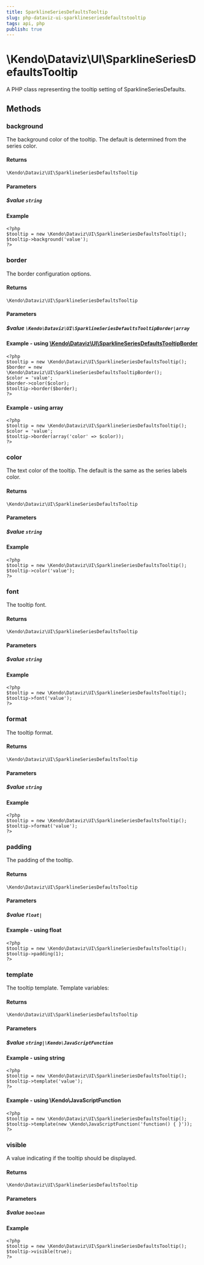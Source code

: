 ```yaml
---
title: SparklineSeriesDefaultsTooltip
slug: php-dataviz-ui-sparklineseriesdefaultstooltip
tags: api, php
publish: true
---
```


# \Kendo\Dataviz\UI\SparklineSeriesDefaultsTooltip

A PHP class representing the tooltip setting of SparklineSeriesDefaults.


## Methods

### background
The background color of the tooltip. The default is determined from the series color.

#### Returns
`\Kendo\Dataviz\UI\SparklineSeriesDefaultsTooltip`

#### Parameters

##### $value `string`



#### Example 
    <?php
    $tooltip = new \Kendo\Dataviz\UI\SparklineSeriesDefaultsTooltip();
    $tooltip->background('value');
    ?>

### border

The border configuration options.

#### Returns
`\Kendo\Dataviz\UI\SparklineSeriesDefaultsTooltip`

#### Parameters

##### $value `\Kendo\Dataviz\UI\SparklineSeriesDefaultsTooltipBorder|array`


#### Example - using [\Kendo\Dataviz\UI\SparklineSeriesDefaultsTooltipBorder](/api/wrappers/php/Kendo/Dataviz/UI/SparklineSeriesDefaultsTooltipBorder)
    <?php
    $tooltip = new \Kendo\Dataviz\UI\SparklineSeriesDefaultsTooltip();
    $border = new \Kendo\Dataviz\UI\SparklineSeriesDefaultsTooltipBorder();
    $color = 'value';
    $border->color($color);
    $tooltip->border($border);
    ?>

#### Example - using array

    <?php
    $tooltip = new \Kendo\Dataviz\UI\SparklineSeriesDefaultsTooltip();
    $color = 'value';
    $tooltip->border(array('color' => $color));
    ?>

### color
The text color of the tooltip. The default is the same as the series labels color.

#### Returns
`\Kendo\Dataviz\UI\SparklineSeriesDefaultsTooltip`

#### Parameters

##### $value `string`



#### Example 
    <?php
    $tooltip = new \Kendo\Dataviz\UI\SparklineSeriesDefaultsTooltip();
    $tooltip->color('value');
    ?>

### font
The tooltip font.

#### Returns
`\Kendo\Dataviz\UI\SparklineSeriesDefaultsTooltip`

#### Parameters

##### $value `string`



#### Example 
    <?php
    $tooltip = new \Kendo\Dataviz\UI\SparklineSeriesDefaultsTooltip();
    $tooltip->font('value');
    ?>

### format
The tooltip format.

#### Returns
`\Kendo\Dataviz\UI\SparklineSeriesDefaultsTooltip`

#### Parameters

##### $value `string`



#### Example 
    <?php
    $tooltip = new \Kendo\Dataviz\UI\SparklineSeriesDefaultsTooltip();
    $tooltip->format('value');
    ?>

### padding
The padding of the tooltip.

#### Returns
`\Kendo\Dataviz\UI\SparklineSeriesDefaultsTooltip`

#### Parameters

##### $value `float|`



#### Example  - using float
    <?php
    $tooltip = new \Kendo\Dataviz\UI\SparklineSeriesDefaultsTooltip();
    $tooltip->padding(1);
    ?>

### template
The tooltip template.
Template variables:

#### Returns
`\Kendo\Dataviz\UI\SparklineSeriesDefaultsTooltip`

#### Parameters

##### $value `string|\Kendo\JavaScriptFunction`



#### Example  - using string
    <?php
    $tooltip = new \Kendo\Dataviz\UI\SparklineSeriesDefaultsTooltip();
    $tooltip->template('value');
    ?>

#### Example  - using \Kendo\JavaScriptFunction
    <?php
    $tooltip = new \Kendo\Dataviz\UI\SparklineSeriesDefaultsTooltip();
    $tooltip->template(new \Kendo\JavaScriptFunction('function() { }'));
    ?>

### visible
A value indicating if the tooltip should be displayed.

#### Returns
`\Kendo\Dataviz\UI\SparklineSeriesDefaultsTooltip`

#### Parameters

##### $value `boolean`



#### Example 
    <?php
    $tooltip = new \Kendo\Dataviz\UI\SparklineSeriesDefaultsTooltip();
    $tooltip->visible(true);
    ?>

